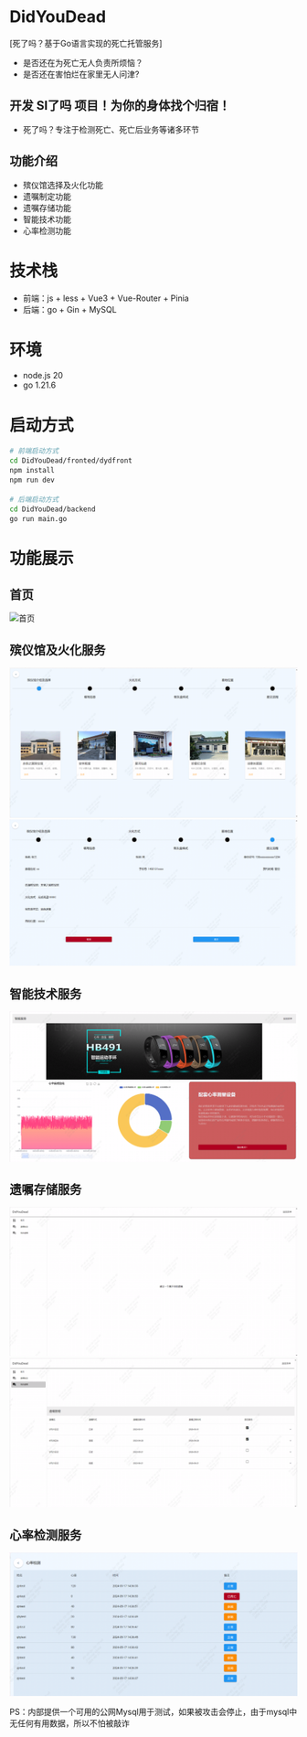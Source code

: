 # DidYouDead
[死了吗？基于Go语言实现的死亡托管服务]
- 是否还在为死亡无人负责所烦恼？
- 是否还在害怕烂在家里无人问津?
## 开发 SI了吗 项目！为你的身体找个归宿！
- 死了吗？专注于检测死亡、死亡后业务等诸多环节
## 功能介绍
- 殡仪馆选择及火化功能
- 遗嘱制定功能
- 遗嘱存储功能
- 智能技术功能
- 心率检测功能


# 技术栈
- 前端：js + less + Vue3 + Vue-Router + Pinia
- 后端：go + Gin + MySQL

# 环境
- node.js 20
- go 1.21.6
# 启动方式
```bash
# 前端启动方式
cd DidYouDead/fronted/dydfront
npm install
npm run dev

# 后端启动方式
cd DidYouDead/backend
go run main.go
```

# 功能展示
## 首页
![首页](./readmeimgs/index.png) 
## 殡仪馆及火化服务
![殡仪馆及火化服务](./readmeimgs/testselect.png) 
![殡仪馆及火化服务](./readmeimgs/submit.png) 
## 智能技术服务
![智能技术服务](./readmeimgs/smartservice.png) 
## 遗嘱存储服务
![遗嘱存储服务](./readmeimgs/testament.png) 
![遗嘱存储服务](./readmeimgs/testmentdesign.png) 
## 心率检测服务
![心率检测服务](./readmeimgs/rateLooking.png) 


PS：内部提供一个可用的公网Mysql用于测试，如果被攻击会停止，由于mysql中无任何有用数据，所以不怕被敲诈